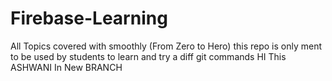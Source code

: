 # Firebase-Learning
All Topics covered with smoothly (From Zero to Hero)
this repo is only ment to be used by students to learn and try a diff git commands 
HI This ASHWANI In New BRANCH
